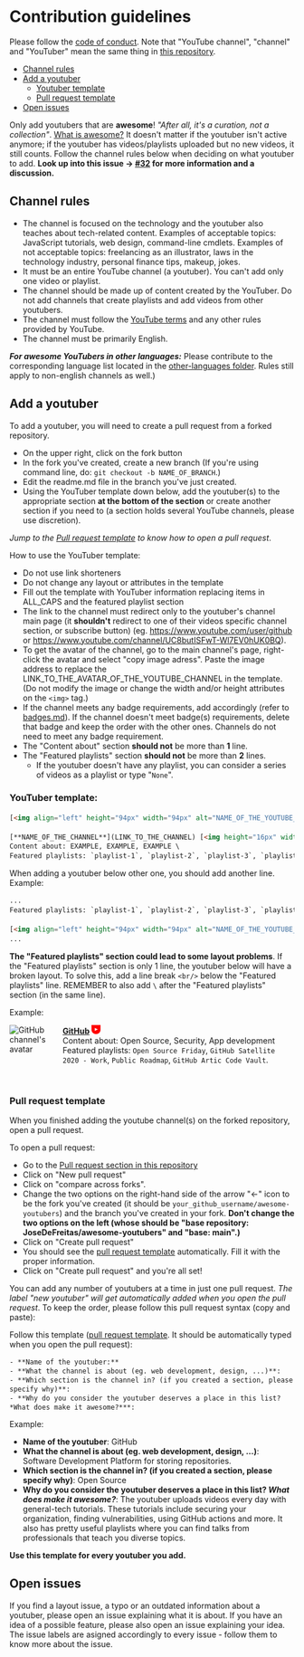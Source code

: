 # Contribution guidelines

Please follow the [code of conduct](https://github.com/JoseDeFreitas/awesome-youtubers/blob/master/code-of-conduct.md).
Note that "YouTube channel", "channel" and "YouTuber" mean the same thing in [this repository](https://github.com/JoseDeFreitas/awesome-youtubers).
- [Channel rules](#channel-rules)
- [Add a youtuber](#add-a-youtuber)
  - [Youtuber template](#youtuber-template)
  - [Pull request template](#pull-request-template)
- [Open issues](#open-issues)

Only add youtubers that are **awesome**! *"After all, it's a curation, not a collection"*. [What is awesome?](https://github.com/sindresorhus/awesome/blob/main/awesome.md#only-awesome-is-awesome)
It doesn't matter if the youtuber isn't active anymore; if the youtuber has videos/playlists uploaded but no new videos, it still counts. Follow the channel rules below when deciding on what youtuber to add.
**Look up into this issue -> [#32](https://github.com/JoseDeFreitas/awesome-youtubers/issues/32) for more information and a discussion.**

## Channel rules

- The channel is focused on the technology and the youtuber also teaches about tech-related content. Examples of acceptable topics: JavaScript tutorials, web design, command-line cmdlets. Examples of not acceptable topics: freelancing as an illustrator, laws in the technology industry, personal finance tips, makeup, jokes. 
- It must be an entire YouTube channel (a youtuber). You can't add only one video or playlist.
- The channel should be made up of content created by the YouTuber. Do not add channels that create playlists and add videos from other youtubers.
- The channel must follow the [YouTube terms](https://www.youtube.com/t/terms) and any other rules provided by YouTube.
- The channel must be primarily English. 

**_For awesome YouTubers in other languages:_** Please contribute to the corresponding language list located in the [other-languages folder](https://github.com/JoseDeFreitas/awesome-youtubers/tree/master/other-languages/readme-non_en.md). Rules still apply to non-english channels as well.)

## Add a youtuber

To add a youtuber, you will need to create a pull request from a forked repository. 

- On the upper right, click on the fork button 
- In the fork you've created, create a new branch (If you're using command line, do: `git checkout -b NAME_OF_BRANCH`.)
- Edit the readme.md file in the branch you've just created. 
- Using the YouTuber template down below, add the youtuber(s) to the appropriate section **at the bottom of the section**  or create another section if you need to (a section holds several YouTube channels, please use discretion). 

*Jump to the [Pull request template](#pull-request-template) to know how to open a pull request*.

How to use the YouTuber template: 
- Do not use link shorteners
- Do not change any layout or attributes in the template
- Fill out the template with YouTuber information replacing items in ALL_CAPS and the featured playlist section
- The link to the channel must redirect only to the youtuber's channel main page (it **shouldn't** redirect to one of their videos specific channel section, or subscribe button) (eg. https://www.youtube.com/user/github or https://www.youtube.com/channel/UC8butISFwT-Wl7EV0hUK0BQ). 
- To get the avatar of the channel, go to the main channel's page, right-click the avatar and select "copy image adress". Paste the image address to replace the LINK_TO_THE_AVATAR_OF_THE_YOUTUBE_CHANNEL in the template. (Do not modify the image or change the width and/or height attributes on the `<img>` tag.)
- If the channel meets any badge requirements, add accordingly (refer to [badges.md](https://github.com/JoseDeFreitas/awesome-youtubers/blob/master/badges.md)). If the channel doesn't meet badge(s) requirements, delete that badge and keep the order with the other ones. Channels do not need to meet any badge requirement.
- The "Content about" section **should not** be more than **1** line.
- The "Featured playlists" section **should not** be more than **2** lines. 
  - If the youtuber doesn't have any playlist, you can consider a series of videos as a playlist or type "`None`".

### YouTuber template: 

```html
[<img align="left" height="94px" width="94px" alt="NAME_OF_THE_YOUTUBE_CHANNEL channel's avatar" src="LINK_TO_THE_AVATAR_OF_THE_YOUTUBE_CHANNEL"/>](LINK_TO_THE_CHANNEL)

[**NAME_OF_THE_CHANNEL**](LINK_TO_THE_CHANNEL) [<img height="16px" width="16px" alt="Badge for verified YouTube channels" src="media/badge-verified.svg" title="Is a verified YouTube channel"/>](badges.md#verified-youtube-channel) [<img height="16px" width="16px" alt="Badge for youtubers that upload videos weekly" src="media/badge-weekly.svg" title="Uploads videos weekly"/>](badges.md#weekly-video-upload) \
Content about: EXAMPLE, EXAMPLE, EXAMPLE \
Featured playlists: `playlist-1`, `playlist-2`, `playlist-3`, `playlist-4`.
```

When adding a youtuber below other one, you should add another line. Example:

```html
...
Featured playlists: `playlist-1`, `playlist-2`, `playlist-3`, `playlist-4`.

[<img align="left" height="94px" width="94px" alt="NAME_OF_THE_YOUTUBE_CHANNEL channel's avatar" src="LINK_TO_THE_AVATAR_OF_THE_YOUTUBE_CHANNEL"/>](LINK_TO_THE_CHANNEL)
...
```

**The "Featured playlists" section could lead to some layout problems**. If the "Featured playlists" section is only 1 line, the youtuber below will have a broken layout. To solve this, add a line break `<br/>`  below the "Featured playlists" line. REMEMBER to also add `\` after the "Featured playlists" section (in the same line). 

Example:

[<img align="left" height="94px" width="94px" alt="GitHub channel's avatar" src="https://yt3.ggpht.com/a/AATXAJzVBGU-QyENevFp8etYX1iEak8Y7KEjUPsucWAvAA=s100-c-k-c0xffffffff-no-rj-mo"/>](https://www.youtube.com/user/github)

[**GitHub**](https://www.youtube.com/user/github) [<img height="16px" width="16px" alt="Badge for youtubers that upload videos weekly" src="media/badge-weekly.svg" title="Uploads videos weekly"/>](badges.md#weekly-video-upload) \
Content about: Open Source, Security, App development \
Featured playlists: `Open Source Friday`, `GitHub Satellite 2020 - Work`, `Public Roadmap`, `GitHub Artic Code Vault`.

<br/>

### Pull request template

When you finished adding the youtube channel(s) on the forked repository, open a pull request. 

To open a pull request:
- Go to the [Pull request section in this repository](https://github.com/JoseDeFreitas/awesome-youtubers/pulls)
- Click on "New pull request" 
- Click on "compare across forks". 
- Change the two options on the right-hand side of the arrow "<-" icon to be the fork you've created (it should be `your_github_username/awesome-youtubers`) and the branch you've created in your fork. **Don't change the two options on the left (whose should be "base repository: JoseDeFreitas/awesome-youtubers" and "base: main".)** 
- Click on "Create pull request"
- You should see the [pull request template](https://github.com/JoseDeFreitas/awesome-youtubers/blob/main/.github/pull_request_template.md) automatically. Fill it with the proper information.
- Click on "Create pull request" and you're all set!

You can add any number of youtubers at a time in just one pull request. *The label "new youtuber" will get automatically added when you open the pull request*. To keep the order, please follow this pull request syntax (copy and paste):

Follow this template ([pull request template](https://github.com/JoseDeFreitas/awesome-youtubers/blob/main/.github/pull_request_template.md). It should be automatically typed when you open the pull request):

```
- **Name of the youtuber:**
- **What the channel is about (eg. web development, design, ...)**:
- **Which section is the channel in? (if you created a section, please specify why)**:
- **Why do you consider the youtuber deserves a place in this list? *What does make it awesome?***:
```

Example:

- **Name of the youtuber**: GitHub
- **What the channel is about (eg. web development, design, ...)**: Software Development Platform for storing repositories.
- **Which section is the channel in? (if you created a section, please specify why)**: Open Source
- **Why do you consider the youtuber deserves a place in this list? *What does make it awesome?***: The youtuber uploads videos every day with general-tech tutorials. These tutorials include securing your organization, finding vulnerabilities, using GitHub actions and more. It also has pretty useful playlists where you can find talks from professionals that teach you diverse topics.

**Use this template for every youtuber you add.**

## Open issues

If you find a layout issue, a typo or an outdated information about a youtuber, please open an issue explaining what it is about.
If you have an idea of a possible feature, please also open an issue explaining your idea.
The issue labels are asigned accordingly to every issue - follow them to know more about the issue.

